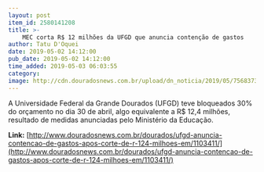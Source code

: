 ```yaml
---
layout: post
item_id: 2580141208
title: >-
    MEC corta R$ 12 milhões da UFGD que anuncia contenção de gastos
author: Tatu D'Oquei
date: 2019-05-02 14:12:00
pub_date: 2019-05-02 14:12:00
time_added: 2019-05-03 06:03:55
category: 
image: http://cdn.douradosnews.com.br/upload/dn_noticia/2019/05/756837314-ufgdface20181026.jpg
---
```


A Universidade Federal da Grande Dourados (UFGD) teve bloqueados 30% do orçamento no dia 30 de abril, algo equivalente a R$ 12,4 milhões, resultado de medidas anunciadas pelo Ministério da Educação.

**Link:** [http://www.douradosnews.com.br/dourados/ufgd-anuncia-contencao-de-gastos-apos-corte-de-r-124-milhoes-em/1103411/](http://www.douradosnews.com.br/dourados/ufgd-anuncia-contencao-de-gastos-apos-corte-de-r-124-milhoes-em/1103411/)

